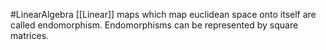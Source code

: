 #LinearAlgebra 
[[Linear]] maps which map euclidean space onto itself are called endomorphism. Endomorphisms can be represented by square matrices.